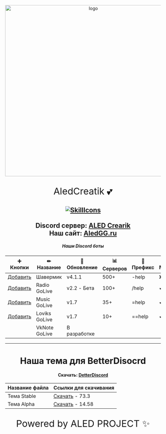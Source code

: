 <div id="logo" align="center">
<img src="https://i.imgur.com/hiZVAD2.png" alt="logo" style="width:555px;height:auto"> 
  
<p align="center" style="font-size:30px">AledCreatik 💕</p>
  
  <a href="#">![SkillIcons](https://skillicons.dev/icons?i=js,nodejs,java,py,html,css,heroku,mongodb,vscode,discord)</a><br><br>
Discord сервер: [ALED Crearik](https://discord.gg/5BM4XD3qxM)<br>
Наш сайт: [AledGG.ru](https://aledproject.github.io)
---

##### Наши Discord боты 
➕ Кнопки           | ✏ Название   | 📀 Обновление | 📊 Серверов | 🌠 Префикс | 🎶 Музыка | 🔧 Админ | 👑 Топ
------------------- | ------------- | -------------- | ----------- | ---------- | --------- | --------- | -------
[Добавить](https://discord.com/oauth2/authorize?client_id=487246091939479553&scope=bot&permissions=8&scope=applications.commands%20bot)        | Шавермик      | v4.1.1         | 500+        | -help      | ❌        | ✔        | ✔
[Добавить](https://discord.com/oauth2/authorize?client_id=921838038580084777&scope=bot&permissions=8&scope=applications.commands%20bot)        | Radio GoLive  | v2.2 - Бета    | 100+        | /help      | ✔         | ❌       | ✔
[Добавить](https://discord.com/oauth2/authorize?client_id=897818365836550144&scope=bot&permissions=8)        | Music GoLive  | v1.7           | 35+         | =help      | ✔         | ❌       | ❌
[Добавить](https://discord.com/oauth2/authorize?client_id=937184094931001385&scope=bot&permissions=8)        | Loviks GoLive | v1.7           | 10+         | ==help     | ✔         | ❌       | ❌
[]()                | VkNote GoLive | В разработке   |             |            |           |           |
---
# Наша тема для BetterDisocrd  
#### Скачать: [DetterDiscord](https://BetterDiscord.app)
Название файла | Ссылки для скачивания
------------ | -------------
Тема Stable | [Скачать](https://github.com/ALEDPROJECT/ALED-THEME/releases/download/R-Stable/aledproject-relese.theme.css) - 73.3
Тема Alpha  | [Скачать](https://github.com/ALEDPROJECT/ALED-THEME/releases/download/A-14.58/aledproject-alpha.theme.css) - 14.58


<p align="center" style="font-size:30px">Powered by ALED PROJECT ✨</p>
